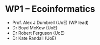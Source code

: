 # WP1 – Ecoinformatics 

+ Prof. Alex J Dumbrell (UoE) (WP lead)
+ Dr Boyd McKew (UoE) 
+ Dr Robert Ferguson (UoE)  
+ Dr Kate Randall (UoE)

